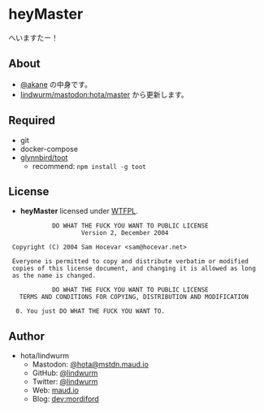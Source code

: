 # heyMaster

へいますたー！

## About

- [@akane](https://mstdn.maud.io/@akane) の中身です。
- [lindwurm/mastodon:hota/master](https://github.com/lindwurm/mastodon/tree/hota/master) から更新します。

## Required

- git
- docker-compose
- [glynnbird/toot](https://github.com/glynnbird/toot)
    - recommend: `npm install -g toot`

## License

- **heyMaster** licensed under [WTFPL](http://www.wtfpl.net/).

```
            DO WHAT THE FUCK YOU WANT TO PUBLIC LICENSE
                    Version 2, December 2004

 Copyright (C) 2004 Sam Hocevar <sam@hocevar.net>

 Everyone is permitted to copy and distribute verbatim or modified
 copies of this license document, and changing it is allowed as long
 as the name is changed.

            DO WHAT THE FUCK YOU WANT TO PUBLIC LICENSE
   TERMS AND CONDITIONS FOR COPYING, DISTRIBUTION AND MODIFICATION

  0. You just DO WHAT THE FUCK YOU WANT TO.
```

## Author

- hota/lindwurm
    - Mastodon: [@hota@mstdn.maud.io](https://mstdn.maud.io/@hota)
    - GitHub: [@lindwurm](https://github.com/lindwurm)
    - Twitter: [@lindwurm](https://twitter.com/lindwurm)
    - Web: [maud.io](https://maud.io)
    - Blog: [dev:mordiford](http://dev.maud.io)
